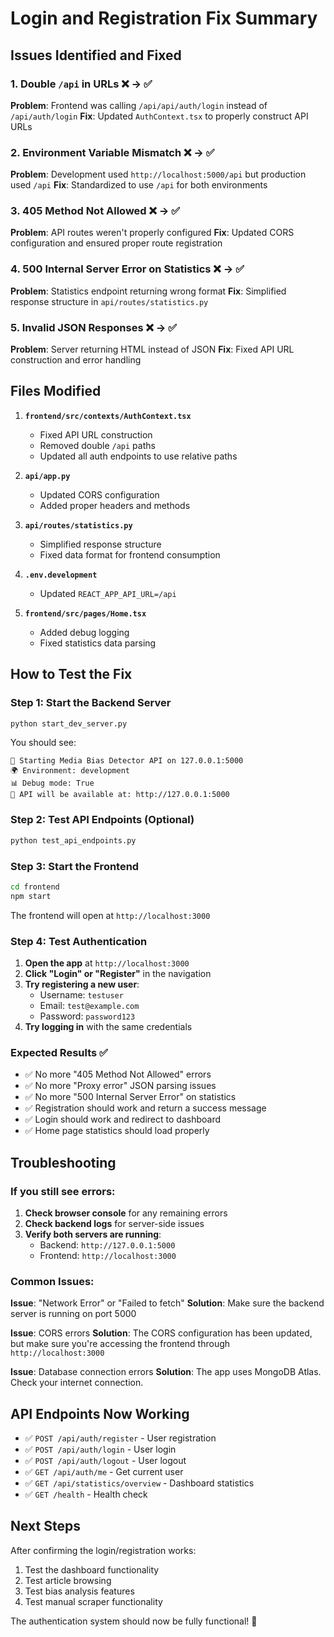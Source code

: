 # Login and Registration Fix Summary

## Issues Identified and Fixed

### 1. **Double `/api` in URLs** ❌ → ✅
**Problem**: Frontend was calling `/api/api/auth/login` instead of `/api/auth/login`
**Fix**: Updated `AuthContext.tsx` to properly construct API URLs

### 2. **Environment Variable Mismatch** ❌ → ✅
**Problem**: Development used `http://localhost:5000/api` but production used `/api`
**Fix**: Standardized to use `/api` for both environments

### 3. **405 Method Not Allowed** ❌ → ✅
**Problem**: API routes weren't properly configured
**Fix**: Updated CORS configuration and ensured proper route registration

### 4. **500 Internal Server Error on Statistics** ❌ → ✅
**Problem**: Statistics endpoint returning wrong format
**Fix**: Simplified response structure in `api/routes/statistics.py`

### 5. **Invalid JSON Responses** ❌ → ✅
**Problem**: Server returning HTML instead of JSON
**Fix**: Fixed API URL construction and error handling

## Files Modified

1. **`frontend/src/contexts/AuthContext.tsx`**
   - Fixed API URL construction
   - Removed double `/api` paths
   - Updated all auth endpoints to use relative paths

2. **`api/app.py`**
   - Updated CORS configuration
   - Added proper headers and methods

3. **`api/routes/statistics.py`**
   - Simplified response structure
   - Fixed data format for frontend consumption

4. **`.env.development`**
   - Updated `REACT_APP_API_URL=/api`

5. **`frontend/src/pages/Home.tsx`**
   - Added debug logging
   - Fixed statistics data parsing

## How to Test the Fix

### Step 1: Start the Backend Server
```bash
python start_dev_server.py
```
You should see:
```
🚀 Starting Media Bias Detector API on 127.0.0.1:5000
🌍 Environment: development
📊 Debug mode: True
🔗 API will be available at: http://127.0.0.1:5000
```

### Step 2: Test API Endpoints (Optional)
```bash
python test_api_endpoints.py
```

### Step 3: Start the Frontend
```bash
cd frontend
npm start
```
The frontend will open at `http://localhost:3000`

### Step 4: Test Authentication

1. **Open the app** at `http://localhost:3000`
2. **Click "Login" or "Register"** in the navigation
3. **Try registering a new user**:
   - Username: `testuser`
   - Email: `test@example.com`
   - Password: `password123`
4. **Try logging in** with the same credentials

### Expected Results ✅

- ✅ No more "405 Method Not Allowed" errors
- ✅ No more "Proxy error" JSON parsing issues
- ✅ No more "500 Internal Server Error" on statistics
- ✅ Registration should work and return a success message
- ✅ Login should work and redirect to dashboard
- ✅ Home page statistics should load properly

## Troubleshooting

### If you still see errors:

1. **Check browser console** for any remaining errors
2. **Check backend logs** for server-side issues
3. **Verify both servers are running**:
   - Backend: `http://127.0.0.1:5000`
   - Frontend: `http://localhost:3000`

### Common Issues:

**Issue**: "Network Error" or "Failed to fetch"
**Solution**: Make sure the backend server is running on port 5000

**Issue**: CORS errors
**Solution**: The CORS configuration has been updated, but make sure you're accessing the frontend through `http://localhost:3000`

**Issue**: Database connection errors
**Solution**: The app uses MongoDB Atlas. Check your internet connection.

## API Endpoints Now Working

- ✅ `POST /api/auth/register` - User registration
- ✅ `POST /api/auth/login` - User login  
- ✅ `POST /api/auth/logout` - User logout
- ✅ `GET /api/auth/me` - Get current user
- ✅ `GET /api/statistics/overview` - Dashboard statistics
- ✅ `GET /health` - Health check

## Next Steps

After confirming the login/registration works:

1. Test the dashboard functionality
2. Test article browsing
3. Test bias analysis features
4. Test manual scraper functionality

The authentication system should now be fully functional! 🎉